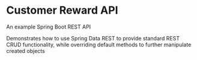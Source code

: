 # Customer Reward API

An example Spring Boot REST API

Demonstrates how to use Spring Data REST to provide standard REST CRUD functionality, while overriding default
methods to further manipulate created objects
